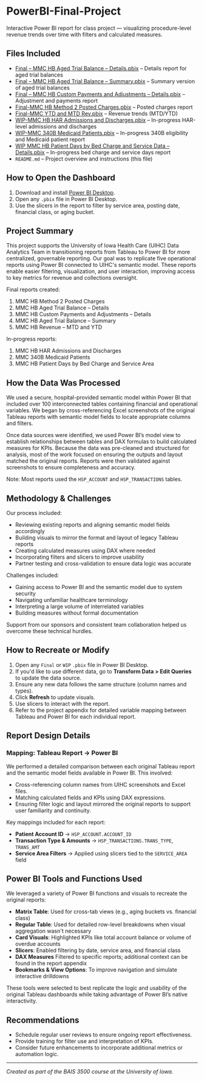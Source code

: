 # PowerBI-Final-Project

Interactive Power BI report for class project — visualizing procedure-level revenue trends over time with filters and calculated measures.

## Files Included

- [Final – MMC HB Aged Trial Balance – Details.pbix](./Final%20–%20MMC%20HB%20Aged%20Trial%20Balance%20–%20Details.pbix) – Details report for aged trial balances  
- [Final – MMC HB Aged Trial Balance – Summary.pbix](./Final%20–%20MMC%20HB%20Aged%20Trial%20Balance%20–%20Summary.pbix) – Summary version of aged trial balances  
- [Final – MMC HB Custom Payments and Adjustments – Details.pbix](./Final%20–%20MMC%20HB%20Custom%20Payments%20and%20Adjustments%20–%20Details.pbix) – Adjustment and payments report  
- [Final-MMC HB Method 2 Posted Charges.pbix](./Final-MMC%20HB%20Method%202%20Posted%20Charges.pbix) – Posted charges report  
- [Final-MMC YTD and MTD Rev.pbix](./Final-MMC%20YTD%20and%20MTD%20Rev.pbix) – Revenue trends (MTD/YTD)  
- [WIP-MMC HB HAR Admissions and Discharges.pbix](./WIP-MMC%20HB%20HAR%20Admissions%20and%20Discharges.pbix) – In-progress HAR-level admissions and discharges  
- [WIP-MMC 340B Medicaid Patients.pbix](./WIP-MMC%20340B%20Medicaid%20Patients.pbix) – In-progress 340B eligibility and Medicaid patient report  
- [WIP MMC HB Patient Days by Bed Charge and Service Data – Details.pbix](./WIP%20MMC%20HB%20Patient%20Days%20by%20Bed%20Charge%20and%20Service%20Data%20–%20Details.pbix) – In-progress bed charge and service days report  
- `README.md` – Project overview and instructions (this file)

## How to Open the Dashboard

1. Download and install [Power BI Desktop](https://powerbi.microsoft.com/desktop/).
2. Open any `.pbix` file in Power BI Desktop.
3. Use the slicers in the report to filter by service area, posting date, financial class, or aging bucket.

## Project Summary

This project supports the University of Iowa Health Care (UIHC) Data Analytics Team in transitioning reports from Tableau to Power BI for more centralized, governable reporting. Our goal was to replicate five operational reports using Power BI connected to UIHC's semantic model. These reports enable easier filtering, visualization, and user interaction, improving access to key metrics for revenue and collections oversight.

Final reports created:

1. MMC HB Method 2 Posted Charges  
2. MMC HB Aged Trial Balance – Details  
3. MMC HB Custom Payments and Adjustments – Details  
4. MMC HB Aged Trial Balance – Summary  
5. MMC HB Revenue – MTD and YTD

In-progress reports:

1. MMC HB HAR Admissions and Discharges  
2. MMC 340B Medicaid Patients  
3. MMC HB Patient Days by Bed Charge and Service Area  

## How the Data Was Processed

We used a secure, hospital-provided semantic model within Power BI that included over 100 interconnected tables containing financial and operational variables. We began by cross-referencing Excel screenshots of the original Tableau reports with semantic model fields to locate appropriate columns and filters.

Once data sources were identified, we used Power BI’s model view to establish relationships between tables and DAX formulas to build calculated measures for KPIs. Because the data was pre-cleaned and structured for analysis, most of the work focused on ensuring the outputs and layout matched the original reports. Reports were then validated against screenshots to ensure completeness and accuracy.

Note: Most reports used the `HSP_ACCOUNT` and `HSP_TRANSACTIONS` tables.

## Methodology & Challenges

Our process included:

- Reviewing existing reports and aligning semantic model fields accordingly  
- Building visuals to mirror the format and layout of legacy Tableau reports  
- Creating calculated measures using DAX where needed  
- Incorporating filters and slicers to improve usability  
- Partner testing and cross-validation to ensure data logic was accurate  

Challenges included:

- Gaining access to Power BI and the semantic model due to system security  
- Navigating unfamiliar healthcare terminology  
- Interpreting a large volume of interrelated variables  
- Building measures without formal documentation  

Support from our sponsors and consistent team collaboration helped us overcome these technical hurdles.

## How to Recreate or Modify

1. Open any `Final` or `WIP` `.pbix` file in Power BI Desktop.
2. If you'd like to use different data, go to **Transform Data > Edit Queries** to update the data source.
3. Ensure any new data follows the same structure (column names and types).
4. Click **Refresh** to update visuals.
5. Use slicers to interact with the report.
6. Refer to the project appendix for detailed variable mapping between Tableau and Power BI for each individual report.

## Report Design Details

### Mapping: Tableau Report → Power BI

We performed a detailed comparison between each original Tableau report and the semantic model fields available in Power BI. This involved:

- Cross-referencing column names from UIHC screenshots and Excel files.  
- Matching calculated fields and KPIs using DAX expressions.  
- Ensuring filter logic and layout mirrored the original reports to support user familiarity and continuity.

Key mappings included for each report:

- **Patient Account ID** → `HSP_ACCOUNT.ACCOUNT_ID`  
- **Transaction Type & Amounts** → `HSP_TRANSACTIONS.TRANS_TYPE`, `TRANS_AMT`  
- **Service Area Filters** → Applied using slicers tied to the `SERVICE_AREA` field  

## Power BI Tools and Functions Used

We leveraged a variety of Power BI functions and visuals to recreate the original reports:

- **Matrix Table**: Used for cross-tab views (e.g., aging buckets vs. financial class)  
- **Regular Table**: Used for detailed row-level breakdowns when visual aggregation wasn't necessary  
- **Card Visuals**: Highlighted KPIs like total account balance or volume of overdue accounts  
- **Slicers**: Enabled filtering by date, service area, and financial class  
- **DAX Measures** Filtered to specific reports; additional context can be found in the report appendix
- **Bookmarks & View Options**: To improve navigation and simulate interactive drilldowns  

These tools were selected to best replicate the logic and usability of the original Tableau dashboards while taking advantage of Power BI’s native interactivity.

## Recommendations

- Schedule regular user reviews to ensure ongoing report effectiveness.  
- Provide training for filter use and interpretation of KPIs.  
- Consider future enhancements to incorporate additional metrics or automation logic.

---

*Created as part of the BAIS 3500 course at the University of Iowa.*
